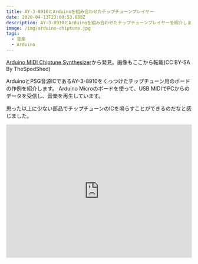 ```yaml
---
title: AY-3-8910とArduinoを組み合わせたチップチューンプレイヤー
date: 2020-04-13T23:00:53.688Z
description: AY-3-8910とArduinoを組み合わせたチップチューンプレイヤーを紹介します
image: /img/arduino-chiptune.jpg
tags:
  - 音楽
  - Arduino
---
```

[Arduino MIDI Chiptune Synthesizer](https://www.instructables.com/id/Arduino-MIDI-Chiptune-Synthesizer/)から発見。画像もここから転載(CC BY-SA By TheSpodShed)

ArduinoとPSG音源ICであるAY-3-8910をくっつけたチップチューン用のボードの作例を紹介します。
Arduino Microのボードを使って、USB MIDIでPCからのデータを受信し、音楽を再生しています。

思った以上に少ない部品でチップチューンのICを鳴らすことができるのだなと感じました。

<iframe title="vimeo-player" src="https://player.vimeo.com/video/332946151" width="100%" height="360" frameborder="0" allowfullscreen></iframe>

